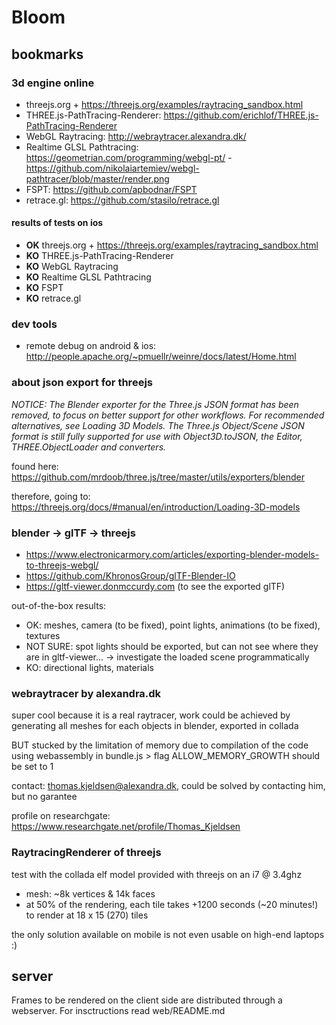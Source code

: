 # Bloom

## bookmarks

### 3d engine online

- threejs.org + https://threejs.org/examples/raytracing_sandbox.html
- THREE.js-PathTracing-Renderer: https://github.com/erichlof/THREE.js-PathTracing-Renderer
- WebGL Raytracing: http://webraytracer.alexandra.dk/
- Realtime GLSL Pathtracing: https://geometrian.com/programming/webgl-pt/ - https://github.com/nikolaiartemiev/webgl-pathtracer/blob/master/render.png
- FSPT: https://github.com/apbodnar/FSPT
- retrace.gl: https://github.com/stasilo/retrace.gl

#### results of tests on ios

- **OK** threejs.org + https://threejs.org/examples/raytracing_sandbox.html
- **KO** THREE.js-PathTracing-Renderer
- **KO** WebGL Raytracing
- **KO** Realtime GLSL Pathtracing
- **KO** FSPT
- **KO** retrace.gl

### dev tools

- remote debug on android & ios: http://people.apache.org/~pmuellr/weinre/docs/latest/Home.html

### about json export for threejs

*NOTICE: The Blender exporter for the Three.js JSON format has been removed, to focus on better support for other workflows. For recommended alternatives, see Loading 3D Models. The Three.js Object/Scene JSON format is still fully supported for use with Object3D.toJSON, the Editor, THREE.ObjectLoader and converters.*

found here: https://github.com/mrdoob/three.js/tree/master/utils/exporters/blender

therefore, going to: https://threejs.org/docs/#manual/en/introduction/Loading-3D-models

### blender -> glTF -> threejs

- https://www.electronicarmory.com/articles/exporting-blender-models-to-threejs-webgl/
- https://github.com/KhronosGroup/glTF-Blender-IO
- https://gltf-viewer.donmccurdy.com (to see the exported glTF)

out-of-the-box results:
- OK: meshes, camera (to be fixed), point lights, animations (to be fixed), textures
- NOT SURE: spot lights should be exported, but can not see where they are in gltf-viewer... -> investigate the loaded scene programmatically
- KO: directional lights, materials

### webraytracer by alexandra.dk

super cool because it is a real raytracer, work could be achieved by generating all meshes for each objects in blender, exported in collada

BUT stucked by the limitation of memory due to compilation of the code using webassembly in bundle.js > flag ALLOW_MEMORY_GROWTH should be set to 1

contact: thomas.kjeldsen@alexandra.dk, could be solved by contacting him, but no garantee

profile on researchgate: https://www.researchgate.net/profile/Thomas_Kjeldsen

### RaytracingRenderer of threejs

test with the collada elf model provided with threejs on an i7 @ 3.4ghz

- mesh: ~8k vertices & 14k faces
- at 50% of the rendering, each tile takes +1200 seconds (~20 minutes!) to render at 18 x 15 (270) tiles

the only solution available on mobile is not even usable on high-end laptops :)

## server

Frames to be rendered on the client side are distributed through a webserver. For insctructions read web/README.md
